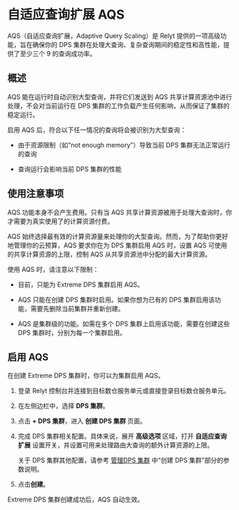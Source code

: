 # 自适应查询扩展 AQS

AQS（自适应查询扩展，Adaptive Query Scaling）是 Relyt 提供的一项高级功能，旨在确保你的 DPS 集群在处理大查询、复杂查询期间的稳定性和高性能，提供了至少三个 9 的查询成功率。

## 概述

AQS 能在运行时自动识别大型查询，并将它们发送到 AQS 共享计算资源池中进行处理，不会对当前运行在 DPS 集群的工作负载产生任何影响，从而保证了集群的稳定运行。

启用 AQS 后，符合以下任一情况的查询将会被识别为大型查询：

- 由于资源限制（如“not enough memory”）导致当前 DPS 集群无法正常运行的查询

- 查询运行会影响当前 DPS 集群的性能

## 使用注意事项

AQS 功能本身不会产生费用。只有当 AQS 共享计算资源被用于处理大查询时，你才需要为真实使用了的计算资源付费。

AQS 始终选择最有效的计算资源量来处理你的大型查询。然而，为了帮助你更好地管理你的云预算，AQS 要求你在为 DPS 集群启用 AQS 时，设置 AQS 可使用的共享计算资源的上限，控制 AQS 从共享资源池中分配的最大计算资源。

使用 AQS 时，请注意以下限制：

- 目前，只能为 Extreme DPS 集群启用 AQS。

- AQS 只能在创建 DPS 集群时启用。如果你想为已有的 DPS 集群启用该功能，需要先删除当前集群并重新创建。

- AQS 是集群级的功能。如需在多个 DPS 集群上启用该功能，需要在创建这些 DPS 集群时，分别为每一个集群启用。


## 启用 AQS

在创建 Extreme DPS 集群时，你可以为集群启用 AQS。

1. 登录 Relyt 控制台并连接到目标数仓服务单元或直接登录目标数仓服务单元。

2. 在左侧边栏中，选择 **DPS 集群**。

3. 点击 **+ DPS 集群**，进入 **创建 DPS 集群** 页面。

4. 完成 DPS 集群相关配置。具体来说，展开 **高级选项** 区域，打开 **自适应查询扩展** 设置开关，并设置可用来处理路由大查询的额外计算资源的上限。

    关于 DPS 集群其他配置，请参考 [管理DPS 集群](manage-dps-clusters.md) 中“创建 DPS 集群”部分的参数说明。

5. 点击**创建**。

Extreme DPS 集群创建成功后，AQS 自动生效。


